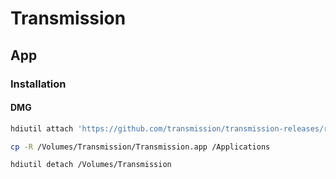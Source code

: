 # Transmission

## App

### Installation

#### DMG

```sh
hdiutil attach 'https://github.com/transmission/transmission-releases/raw/master/Transmission-2.94.dmg' -nobrowse -mountpoint /Volumes/Transmission
```

```sh
cp -R /Volumes/Transmission/Transmission.app /Applications
```

```sh
hdiutil detach /Volumes/Transmission
```

